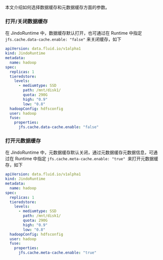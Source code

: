 本文介绍如何选择数据缓存和元数据缓存方面的参数。


### 打开/关闭数据缓存


在 JindoRuntime 中，数据缓存默认打开，也可通过在 Runtime 中指定 `jfs.cache.data-cache.enable: "false"` 来关闭缓存，如下


```yaml
apiVersion: data.fluid.io/v1alpha1
kind: JindoRuntime
metadata:
  name: hadoop
spec:
  replicas: 1
  tieredstore:
    levels:
      - mediumtype: SSD
        path: /mnt/disk1/
        quota: 290G
        high: "0.9"
        low: "0.8"
  hadoopConfig: hdfsconfig
  user: hadoop
  fuse:
    properties:
      jfs.cache.data-cache.enable: "false"
```


### 打开元数据缓存


在 JindoRuntime 中，元数据缓存默认关闭，通过元数据缓存元数据信息，可通过在 Runtime 中指定 `jfs.cache.meta-cache.enable: "true"`  来打开元数据缓存，如下
```yaml
apiVersion: data.fluid.io/v1alpha1
kind: JindoRuntime
metadata:
  name: hadoop
spec:
  replicas: 1
  tieredstore:
    levels:
      - mediumtype: SSD
        path: /mnt/disk1/
        quota: 290G
        high: "0.9"
        low: "0.8"
  hadoopConfig: hdfsconfig
  user: hadoop
  fuse:
    properties:
      jfs.cache.meta-cache.enable: "true"
```


